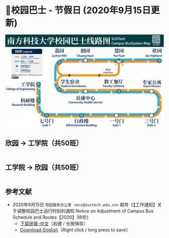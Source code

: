 # 🚌校园巴士 - 节假日 (2020年9月15日更新)

<a data-fancybox title="" href="https://cdn.jsdelivr.net/gh/sustc/sustech-online-ng@master/docs/transport/busline2.png">![](./busline2.png)</a>

## 欣园 → 工学院（共50班）

<ClientOnly>

<div id="bus-table-hl2rb">
    <table class="dataTable" id="holi-bus-hl2rb">
    </table>
</div>

</ClientOnly>

## 工学院 → 欣园（共50班）

<ClientOnly>
<div id="bus-table-rb2hl">
    <table class="dataTable" id="holi-bus-rb2hl">
    </table>
</div>
</ClientOnly>

## 参考文献

* 2020年9月15日 `校园服务办公室 <ocs@sustech.edu.cn>` 邮件《【工作通知】关于调整校园巴士运行时刻的通知 Notice on Adjustment of Campus Bus Schedule and Routes【2020】38号》
    * [下载链接-中文](https://cdn.jsdelivr.net/gh/sustc/sustech-online-ng@master/docs/transport/Campus_Bus_Schedule_2020_09_CN.pdf)（右键 / 长按保存）
    * [Download-English](https://cdn.jsdelivr.net/gh/sustc/sustech-online-ng@master/docs/transport/Campus_Bus_Schedule_2020_09_EN.pdf)（Right click / long press to save）

<script>
  export default {
    mounted () {
function getTime(MinBefore) {
    // 获取x分钟前的时间
    var date = new Date();
    date.setMinutes(date.getMinutes() - MinBefore);
    var h = date.getHours();
    var hour = (h < 10) ? "0" + h : h;
    var m = date.getMinutes();
    var min = (m < 10) ? "0" + m : m;
    return hour + ":" + min;
}

function update_bus_status(bus_time_table) {
    var now_20 = getTime(20);
    var now = getTime(0);
    var now_row_index = 0;
    for (var i = 0, len = bus_time_table.length; i < len; i++) {
        if (bus_time_table[i][0] < now_20) {
            bus_time_table[i][2] = "已到达";
            now_row_index = i;
        } else if (bus_time_table[i][0] < now) {
            bus_time_table[i][2] = "在途中";
        } else {
            bus_time_table[i][2] = "未发车";
        }
    }
    return { "row": now_row_index, "now_table": bus_time_table }
}

// 欣园 → 科研楼
var busdata_hl2rb= [
    ["07:00", "", ""],
    ["07:20", "", ""],
    ["07:40", "", ""],
    ["08:00", "", ""],
    ["08:20", "", ""],
    ["08:40", "", ""],
    ["09:00", "", ""],
    ["09:15", "", ""],
    ["09:30", "", ""],
    ["09:45", "", ""],
    ["10:00", "", ""],
    ["10:15", "", ""],
    ["10:30", "", ""],
    ["10:45", "", ""],
    ["11:00", "", ""],
    ["11:15", "", ""],
    ["11:30", "", ""],
    ["11:45", "", ""],
    ["12:00", "", ""],
    ["12:20", "", ""],
    ["12:40", "", ""],
    ["13:00", "", ""],
    ["13:20", "", ""],
    ["13:40", "", ""],
    ["14:00", "", ""],
    ["14:20", "", ""],
    ["14:40", "", ""],
    ["15:00", "", ""],
    ["15:20", "", ""],
    ["15:40", "", ""],
    ["16:00", "", ""],
    ["16:20", "", ""],
    ["16:40", "", ""],
    ["17:00", "", ""],
    ["17:20", "", ""],
    ["17:40", "", ""],
    ["18:00", "", ""],
    ["18:15", "", ""],
    ["18:30", "", ""],
    ["18:45", "", ""],
    ["19:00", "", ""],
    ["19:20", "", ""],
    ["19:40", "", ""],
    ["20:00", "", ""],
    ["20:20", "", ""],
    ["20:40", "", ""],
    ["21:00", "", ""],
    ["21:20", "", ""],
    ["21:40", "", ""],
    ["22:00", "", ""],
];


// 科研楼 → 欣园
var busdata_rb2hl = [
    ["07:20", "", ""],
    ["07:40", "", ""],
    ["08:00", "", ""],
    ["08:20", "", ""],
    ["08:40", "", ""],
    ["09:00", "", ""],
    ["09:15", "", ""],
    ["09:30", "", ""],
    ["09:45", "", ""],
    ["10:00", "", ""],
    ["10:15", "", ""],
    ["10:30", "", ""],
    ["10:45", "", ""],
    ["11:00", "", ""],
    ["11:15", "", ""],
    ["11:30", "", ""],
    ["11:45", "", ""],
    ["12:00", "", ""],
    ["12:20", "", ""],
    ["12:40", "", ""],
    ["13:00", "", ""],
    ["13:20", "", ""],
    ["13:40", "", ""],
    ["14:00", "", ""],
    ["14:20", "", ""],
    ["14:40", "", ""],
    ["15:00", "", ""],
    ["15:20", "", ""],
    ["15:40", "", ""],
    ["16:00", "", ""],
    ["16:20", "", ""],
    ["16:40", "", ""],
    ["17:00", "", ""],
    ["17:20", "", ""],
    ["17:40", "", ""],
    ["18:00", "", ""],
    ["18:15", "", ""],
    ["18:30", "", ""],
    ["18:45", "", ""],
    ["19:00", "", ""],
    ["19:20", "", ""],
    ["19:40", "", ""],
    ["20:00", "", ""],
    ["20:20", "", ""],
    ["20:40", "", ""],
    ["21:00", "", ""],
    ["21:20", "", ""],
    ["21:40", "", ""],
    ["22:00", "", ""],
    ["22:20", "", ""],
];


function build_all_table() {
    if ($.fn.DataTable.isDataTable('#hl2rb')) {
        return;
    }

    var dtb_config = {
        scrollY: 300,
        paging: false,
        searching: false,
        bFilter: false,
        info: false,
        columns: [
            { title: "发车时间" },
            { title: "平时/高峰", "orderable": false },
            { title: "状态", "orderable": false },
        ],
        rowCallback: function (row, data, index) {
            if (data[2] == "已到达") {
                $('td', row).css('background-color', '#003f43'); // SUSTech dark green
                $('td', row).css('color', '#FFFFFF');
            }
            else if (data[2] == "未发车") {
                $('td', row).css('background-color', '#FFFFFF'); // SUSTech dark green
                $('td', row).css('color', '#2c3e50');
            }            
            else if (data[2] == "在途中") {
                $('td', row).css('background-color', '#ed6c00'); // SUSTech orange
                $('td', row).each(function () {
                    $(this).html('<b>' + $(this).text() + '</b>');
                });
            }
        }
    }
    
    // high land - research building
    var tmp = update_bus_status(busdata_hl2rb);
    busdata_hl2rb = tmp.now_table;
    var now_bus_row_hl2rb = tmp.row;
    var ins_table_hl2rb = $('#holi-bus-hl2rb').DataTable($.extend(true, { data: busdata_hl2rb }, dtb_config));
    var now_bus_offset = $(ins_table_hl2rb.row(Math.min(now_bus_row_hl2rb, busdata_hl2rb.length)).node()).offset().top - $(ins_table_hl2rb.row(0).node()).offset().top;
    $("#bus-table-hl2rb .dataTables_scrollBody").scrollTop(now_bus_offset);
    
    // research building - high land
    var tmp = update_bus_status(busdata_rb2hl);
    busdata_rb2hl = tmp.now_table;
    var now_bus_row_rb2hl = tmp.row;
    var ins_table_rb2hl = $('#holi-bus-rb2hl').DataTable($.extend(true, { data: busdata_rb2hl }, dtb_config));
    var now_bus_offset = $(ins_table_rb2hl.row(Math.min(now_bus_row_rb2hl, busdata_rb2hl.length)).node()).offset().top - $(ins_table_rb2hl.row(0).node()).offset().top;
    $("#bus-table-rb2hl .dataTables_scrollBody").scrollTop(now_bus_offset);

}

document.addEventListener('DOMContentLoaded', build_all_table, false);

$(document).ready(function () {
    build_all_table();
});
    }
  }
</script>
